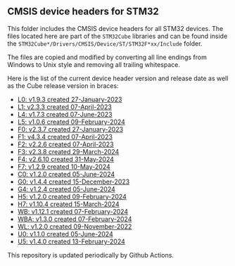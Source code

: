 ## CMSIS device headers for STM32

This folder includes the CMSIS device headers for all STM32 devices. The files
located here are part of the `STM32Cube` libraries and can be found inside the
`STM32Cube*/Drivers/CMSIS/Device/ST/STM32F*xx/Include` folder.

The files are copied and modified by converting all line endings from Windows to
Unix style and removing all trailing whitespace.

Here is the list of the current device header version and release date as well
as the Cube release version in braces:

- [L0: v1.9.3 created 27-January-2023](https://github.com/STMicroelectronics/STM32CubeL0)
- [L1: v2.3.3 created 07-April-2023](https://github.com/STMicroelectronics/STM32CubeL1)
- [L4: v1.7.3 created 07-June-2023](https://github.com/STMicroelectronics/STM32CubeL4)
- [L5: v1.0.6 created 09-February-2024](https://github.com/STMicroelectronics/STM32CubeL5)
- [F0: v2.3.7 created 27-January-2023](https://github.com/STMicroelectronics/STM32CubeF0)
- [F1: v4.3.4 created 07-April-2023](https://github.com/STMicroelectronics/STM32CubeF1)
- [F2: v2.2.6 created 07-April-2023](https://github.com/STMicroelectronics/STM32CubeF2)
- [F3: v2.3.8 created 29-March-2024](https://github.com/STMicroelectronics/STM32CubeF3)
- [F4: v2.6.10 created 31-May-2024](https://github.com/STMicroelectronics/STM32CubeF4)
- [F7: v1.2.9 created 10-May-2024](https://github.com/STMicroelectronics/STM32CubeF7)
- [C0: v1.2.0 created 05-June-2024](https://github.com/STMicroelectronics/STM32CubeC0)
- [G0: v1.4.4 created 15-December-2023](https://github.com/STMicroelectronics/STM32CubeG0)
- [G4: v1.2.4 created 05-June-2024](https://github.com/STMicroelectronics/STM32CubeG4)
- [H5: v1.2.0 created 09-February-2024](https://github.com/STMicroelectronics/STM32CubeH5)
- [H7: v1.10.4 created 15-March-2024](https://github.com/STMicroelectronics/STM32CubeH7)
- [WB: v1.12.1 created 07-February-2024](https://github.com/STMicroelectronics/STM32CubeWB)
- [WBA: v1.3.0 created 07-February-2024](https://github.com/STMicroelectronics/STM32CubeWBA)
- [WL: v1.2.0 created 09-November-2022](https://github.com/STMicroelectronics/STM32CubeWL)
- [U0: v1.1.0 created 05-June-2024](https://github.com/STMicroelectronics/STM32CubeU0)
- [U5: v1.4.0 created 13-February-2024](https://github.com/STMicroelectronics/STM32CubeU5)

This repository is updated periodically by Github Actions.
